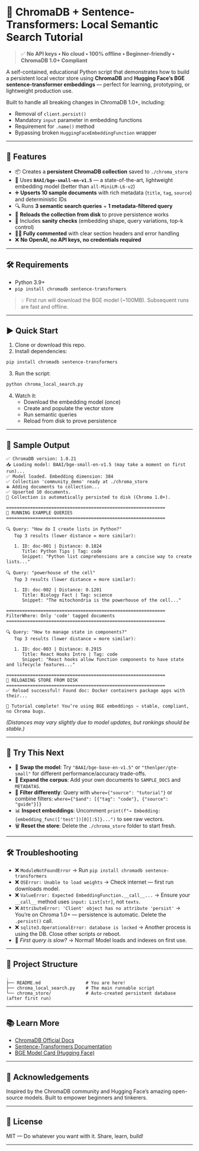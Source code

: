 
# 🧠 ChromaDB + Sentence-Transformers: Local Semantic Search Tutorial

> ✅ **No API keys • No cloud • 100% offline • Beginner-friendly • ChromaDB 1.0+ Compliant**

A self-contained, educational Python script that demonstrates how to build a persistent local vector store using **ChromaDB** and **Hugging Face’s BGE sentence-transformer embeddings** — perfect for learning, prototyping, or lightweight production use.

Built to handle all breaking changes in ChromaDB 1.0+, including:
- Removal of `client.persist()`
- Mandatory `input` parameter in embedding functions
- Requirement for `.name()` method
- Bypassing broken `HuggingFaceEmbeddingFunction` wrapper

---

## 🚀 Features

- 📦 Creates a **persistent ChromaDB collection** saved to `./chroma_store`
- 🧠 Uses **`BAAI/bge-small-en-v1.5`** — a state-of-the-art, lightweight embedding model (better than `all-MiniLM-L6-v2`)
- ➕ **Upserts 10 sample documents** with rich metadata (`title`, `tag`, `source`) and deterministic IDs
- 🔍 Runs **3 semantic search queries** + **1 metadata-filtered query**
- 🔄 **Reloads the collection from disk** to prove persistence works
- 🧪 Includes **sanity checks** (embedding shape, query variations, top-k control)
- 🧑‍🏫 **Fully commented** with clear section headers and error handling
- ❌ **No OpenAI, no API keys, no credentials required**

---

## 🛠️ Requirements

- Python 3.9+
- `pip install chromadb sentence-transformers`

> 💡 First run will download the BGE model (~100MB). Subsequent runs are fast and offline.

---

## ▶️ Quick Start

1. Clone or download this repo.
2. Install dependencies:

```bash
pip install chromadb sentence-transformers
```

3. Run the script:

```bash
python chroma_local_search.py
```

4. Watch it:
   - Download the embedding model (once)
   - Create and populate the vector store
   - Run semantic queries
   - Reload from disk to prove persistence

---

## 📄 Sample Output

```
✅ ChromaDB version: 1.0.21
📥 Loading model: BAAI/bge-small-en-v1.5 (may take a moment on first run)...
✅ Model loaded. Embedding dimension: 384
✅ Collection 'community_demo' ready at ./chroma_store
➕ Adding documents to collection...
✅ Upserted 10 documents.
💾 Collection is automatically persisted to disk (Chroma 1.0+).

============================================================
🔎 RUNNING EXAMPLE QUERIES
============================================================

🔍 Query: "How do I create lists in Python?"
   Top 3 results (lower distance = more similar):

   1. ID: doc-001 | Distance: 0.1824
      Title: Python Tips | Tag: code
      Snippet: "Python list comprehensions are a concise way to create lists..."

🔍 Query: "powerhouse of the cell"
   Top 3 results (lower distance = more similar):

   1. ID: doc-002 | Distance: 0.1201
      Title: Biology Fact | Tag: science
      Snippet: "The mitochondria is the powerhouse of the cell..."

============================================================
FilterWhere: Only 'code' tagged documents
============================================================

🔍 Query: "How to manage state in components?"
   Top 3 results (lower distance = more similar):

   1. ID: doc-003 | Distance: 0.2915
      Title: React Hooks Intro | Tag: code
      Snippet: "React hooks allow function components to have state and lifecycle features..."

============================================================
🔁 RELOADING STORE FROM DISK
============================================================
✅ Reload successful! Found doc: Docker containers package apps with their...

🎉 Tutorial complete! You’re using BGE embeddings — stable, compliant, no Chroma bugs.
```

*(Distances may vary slightly due to model updates, but rankings should be stable.)*

---

## 🧩 Try This Next

- 🔄 **Swap the model**: Try `"BAAI/bge-base-en-v1.5"` or `"thenlper/gte-small"` for different performance/accuracy trade-offs.
- 📖 **Expand the corpus**: Add your own documents to `SAMPLE_DOCS` and `METADATAS`.
- 🎯 **Filter differently**: Query with `where={"source": "tutorial"}` or combine filters: `where={"$and": [{"tag": "code"}, {"source": "guide"}]}`
- 📊 **Inspect embeddings**: Uncomment `print(f"→ Embedding: {embedding_func(['test'])[0][:5]}...")` to see raw vectors.
- 🗑️ **Reset the store**: Delete the `./chroma_store` folder to start fresh.

---

## 🛠️ Troubleshooting

- ❌ `ModuleNotFoundError` → Run `pip install chromadb sentence-transformers`
- ❌ `OSError: Unable to load weights` → Check internet — first run downloads model.
- ❌ `ValueError: Expected EmbeddingFunction.__call__...` → Ensure your `__call__` method uses `input: List[str]`, not `texts`.
- ❌ `AttributeError: 'Client' object has no attribute 'persist'` → You’re on Chroma 1.0+ — persistence is automatic. Delete the `.persist()` call.
- ❌ `sqlite3.OperationalError: database is locked` → Another process is using the DB. Close other scripts or reboot.
- 🐢 *First query is slow?* → Normal! Model loads and indexes on first use.

---

## 📁 Project Structure

```
.
├── README.md                 # You are here!
├── chroma_local_search.py    # The main runnable script
└── chroma_store/             # Auto-created persistent database (after first run)
```

---

## 📚 Learn More

- [ChromaDB Official Docs](https://docs.trychroma.com/)
- [Sentence-Transformers Documentation](https://www.sbert.net/)
- [BGE Model Card (Hugging Face)](https://huggingface.co/BAAI/bge-small-en-v1.5)

---

## 🙌 Acknowledgements

Inspired by the ChromaDB community and Hugging Face’s amazing open-source models. Built to empower beginners and tinkerers.

---

## 📜 License

MIT — Do whatever you want with it. Share, learn, build!

---
